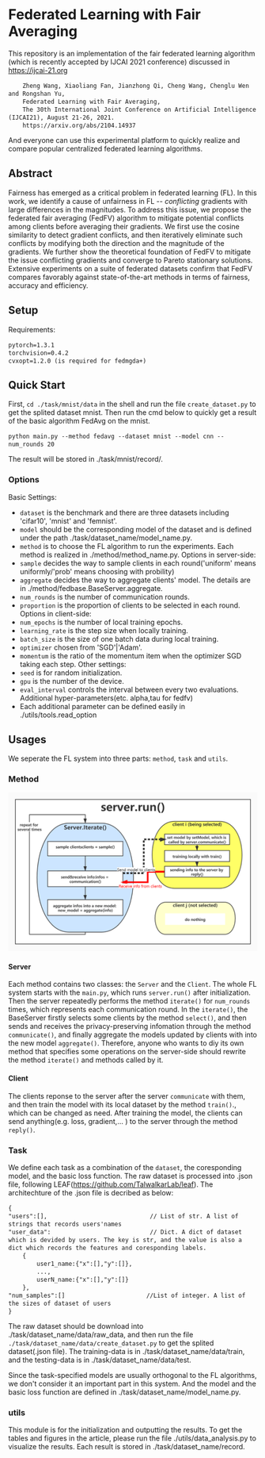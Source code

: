 # Federated Learning with Fair Averaging 
This repository is an implementation of the fair federated learning algorithm (which is recently accepted by IJCAI 2021 conference) discussed in https://ijcai-21.org
```
    Zheng Wang, Xiaoliang Fan, Jianzhong Qi, Cheng Wang, Chenglu Wen and Rongshan Yu,
    Federated Learning with Fair Averaging, 
    The 30th International Joint Conference on Artificial Intelligence (IJCAI21), August 21-26, 2021.
    https://arxiv.org/abs/2104.14937
```
And everyone can use this experimental platform to quickly realize and compare popular centralized federated learning algorithms.

## Abstract
 Fairness has emerged as a critical problem in federated learning (FL). In this work, we identify a cause of unfairness in FL -- *conflicting* gradients with large differences in the magnitudes. To address this issue, we propose the federated fair averaging (FedFV) algorithm to mitigate potential conflicts among clients before averaging their gradients. We first use the cosine similarity to detect gradient conflicts, and then iteratively eliminate such conflicts by modifying both the direction and the magnitude of the gradients. We further show the theoretical foundation of FedFV to mitigate the issue conflicting gradients and converge to Pareto stationary solutions. Extensive  experiments on a suite of federated datasets confirm that FedFV compares favorably against state-of-the-art methods in terms of fairness, accuracy and efficiency.


## Setup
Requirements:
```
pytorch=1.3.1
torchvision=0.4.2
cvxopt=1.2.0 (is required for fedmgda+)
```
## Quick Start
First, `cd ./task/mnist/data` in the shell and run the file `create_dataset.py` to get the splited dataset mnist.
Then run the cmd below to quickly get a result of the basic algorithm FedAvg on the mnist.  
```
python main.py --method fedavg --dataset mnist --model cnn --num_rounds 20
```
The result will be stored in ./task/mnist/record/.
### Options
Basic Settings:
* `dataset` is the benchmark and there are three datasets including 'cifar10', 'mnist' and 'femnist'.
* `model` should be the corresponding model of the dataset and is defined under the path ./task/dataset_name/model_name.py.
* `method` is to choose the FL algorithm to run the experiments. Each method is realized in ./method/method_name.py.
Options in server-side:
* `sample` decides the way to sample clients in each round('uniform' means uniformly/'prob' means choosing with probility)
* `aggregate` decides the way to aggregate clients' model. The details are in ./method/fedbase.BaseServer.aggregate.
* `num_rounds` is the number of communication rounds.
* `proportion` is the proportion of clients to be selected in each round.
Options in client-side:
* `num_epochs` is the number of local training epochs.
* `learning_rate` is the step size when locally training.
* `batch_size` is the size of one batch data during local training. 
* `optimizer` chosen from 'SGD'|'Adam'.
* `momentum` is the ratio of the momentum item when the optimizer SGD taking each step.
Other settings:
* `seed` is for random initialization.
* `gpu` is the number of the device.
* `eval_interval` controls the interval between every two evaluations.
Additional hyper-parameters(etc. alpha,tau for fedfv)
* Each additional parameter can be defined easily in ./utils/tools.read_option 
## Usages
We seperate the FL system into three parts: `method`, `task` and `utils`.
### Method
![](fig_1.jpg)
#### Server
Each method contains two classes: the `Server` and the `Client`. 
The whole FL system starts with the `main.py`, which runs `server.run()` after initialization. Then the server repeatedly performs the method `iterate()` for `num_rounds` times, which represents each communication round. In the `iterate()`, the BaseServer firstly selects some clients by the method `select()`, and then sends and receives the privacy-preserving infomation through the method `communicate()`, and finally aggregate the models updated by clients with into the new model `aggregate()`. Therefore, anyone who wants to diy its own method that specifies some operations on the server-side should rewrite the method `iterate()` and methods called by it.
#### Client
The clients reponse to the server after the server `communicate` with them, and then train the model with its local dataset by the method `train()`., which can be changed as need. After training the model, the clients can send anything(e.g. loss, gradient,... ) to the server through the method `reply()`.     
### Task
We define each task as a combination of the `dataset`, the coresponding model, and the basic loss function. The raw dataset is processed into .json file, following LEAF(https://github.com/TalwalkarLab/leaf). The architechture of the .json file is decribed as below:  
```
{    
"users":[],                             // List of str. A list of strings that records users'names
"user_data":                            // Dict. A dict of dataset which is devided by users. The key is str, and the value is also a dict which records the features and coresponding labels.  
    {  
        user1_name:{"x":[],"y":[]},      
        ...,  
        userN_name:{"x":[],"y":[]}      
    },  
"num_samples":[]                       //List of integer. A list of the sizes of dataset of users  
}
```

The raw dataset should be download into ./task/dataset_name/data/raw_data, and then run the file `./task/dataset_name/data/create_dataset.py` to get the splited dataset(.json file). The training-data is in ./task/dataset_name/data/train, and the testing-data is in ./task/dataset_name/data/test.

Since the task-specified models are usually orthogonal to the FL algorithms, we don't consider it an important part in this system. And the model and the basic loss function are defined in ./task/dataset_name/model_name.py.
### utils
This module is for the initialization and outputting the results. To get the tables and figures in the article, please run the file ./utils/data_analysis.py to visualize the results. Each result is stored in ./task/dataset_name/record.


